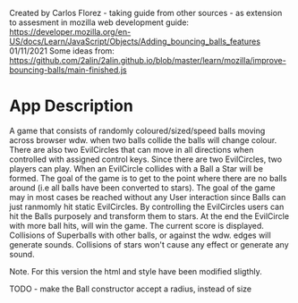 Created by Carlos Florez -
taking guide from other sources - as extension
to assesment in mozilla web development guide:
https://developer.mozilla.org/en-US/docs/Learn/JavaScript/Objects/Adding_bouncing_balls_features
01/11/2021
Some ideas from:
https://github.com/2alin/2alin.github.io/blob/master/learn/mozilla/improve-bouncing-balls/main-finished.js

# App Description
A game that consists of randomly coloured/sized/speed balls moving across browser wdw.
when two balls collide the balls will change colour.  There are also two EvilCircles that
can move in all directions when controlled with assigned control keys.  Since there are
two EvilCircles, two players can play. When an EvilCircle collides with a Ball a
Star will be formed. The goal of the game is to get to the point where there are no balls
around (i.e all balls have been converted to stars). The goal of the game may in most cases
be reached without any User interaction since Balls can just ranmomly hit static EvilCircles.
By controlling the EvilCircles users can hit the Balls purposely and transform them to stars.
At the end the EvilCircle with more ball hits, will win the game. The current score is displayed.
Collisions of Superballs with other balls, or against the wdw. edges will generate sounds.
Collisions of stars won't cause any effect or generate any sound.

Note. For this version the html and style have been modified sligthly.

TODO - make the Ball constructor accept a radius, instead of size
